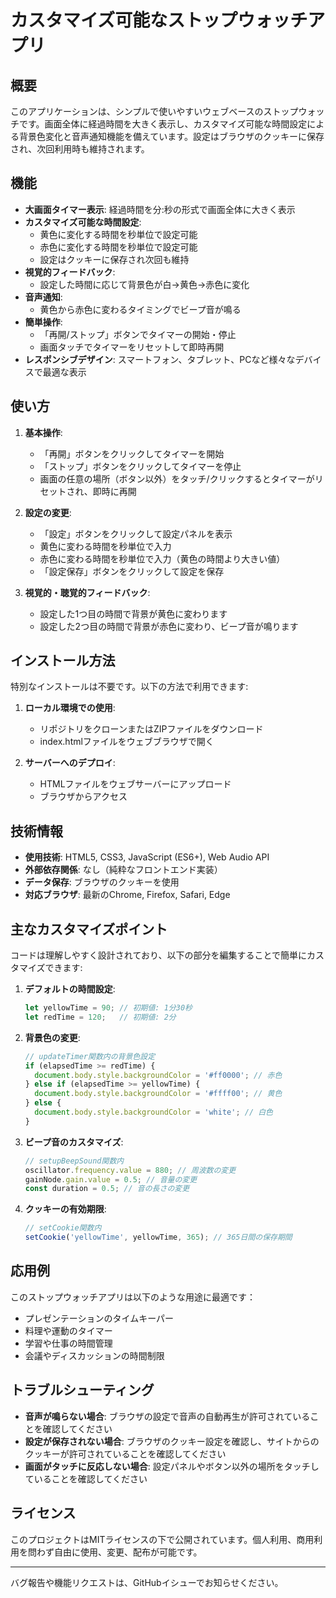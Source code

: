 # カスタマイズ可能なストップウォッチアプリ

## 概要

このアプリケーションは、シンプルで使いやすいウェブベースのストップウォッチです。画面全体に経過時間を大きく表示し、カスタマイズ可能な時間設定による背景色変化と音声通知機能を備えています。設定はブラウザのクッキーに保存され、次回利用時も維持されます。

## 機能

- **大画面タイマー表示**: 経過時間を分:秒の形式で画面全体に大きく表示
- **カスタマイズ可能な時間設定**:
  - 黄色に変化する時間を秒単位で設定可能
  - 赤色に変化する時間を秒単位で設定可能
  - 設定はクッキーに保存され次回も維持
- **視覚的フィードバック**:
  - 設定した時間に応じて背景色が白→黄色→赤色に変化
- **音声通知**: 
  - 黄色から赤色に変わるタイミングでビープ音が鳴る
- **簡単操作**:
  - 「再開/ストップ」ボタンでタイマーの開始・停止
  - 画面タッチでタイマーをリセットして即時再開
- **レスポンシブデザイン**: スマートフォン、タブレット、PCなど様々なデバイスで最適な表示

## 使い方

1. **基本操作**:
   - 「再開」ボタンをクリックしてタイマーを開始
   - 「ストップ」ボタンをクリックしてタイマーを停止
   - 画面の任意の場所（ボタン以外）をタッチ/クリックするとタイマーがリセットされ、即時に再開

2. **設定の変更**:
   - 「設定」ボタンをクリックして設定パネルを表示
   - 黄色に変わる時間を秒単位で入力
   - 赤色に変わる時間を秒単位で入力（黄色の時間より大きい値）
   - 「設定保存」ボタンをクリックして設定を保存

3. **視覚的・聴覚的フィードバック**:
   - 設定した1つ目の時間で背景が黄色に変わります
   - 設定した2つ目の時間で背景が赤色に変わり、ビープ音が鳴ります

## インストール方法

特別なインストールは不要です。以下の方法で利用できます:

1. **ローカル環境での使用**:
   - リポジトリをクローンまたはZIPファイルをダウンロード
   - index.htmlファイルをウェブブラウザで開く

2. **サーバーへのデプロイ**:
   - HTMLファイルをウェブサーバーにアップロード
   - ブラウザからアクセス

## 技術情報

- **使用技術**: HTML5, CSS3, JavaScript (ES6+), Web Audio API
- **外部依存関係**: なし（純粋なフロントエンド実装）
- **データ保存**: ブラウザのクッキーを使用
- **対応ブラウザ**: 最新のChrome, Firefox, Safari, Edge

## 主なカスタマイズポイント

コードは理解しやすく設計されており、以下の部分を編集することで簡単にカスタマイズできます:

1. **デフォルトの時間設定**:
   ```javascript
   let yellowTime = 90; // 初期値: 1分30秒
   let redTime = 120;   // 初期値: 2分
   ```

2. **背景色の変更**:
   ```javascript
   // updateTimer関数内の背景色設定
   if (elapsedTime >= redTime) {
     document.body.style.backgroundColor = '#ff0000'; // 赤色
   } else if (elapsedTime >= yellowTime) {
     document.body.style.backgroundColor = '#ffff00'; // 黄色
   } else {
     document.body.style.backgroundColor = 'white'; // 白色
   }
   ```

3. **ビープ音のカスタマイズ**:
   ```javascript
   // setupBeepSound関数内
   oscillator.frequency.value = 880; // 周波数の変更
   gainNode.gain.value = 0.5; // 音量の変更
   const duration = 0.5; // 音の長さの変更
   ```

4. **クッキーの有効期限**:
   ```javascript
   // setCookie関数内
   setCookie('yellowTime', yellowTime, 365); // 365日間の保存期間
   ```

## 応用例

このストップウォッチアプリは以下のような用途に最適です：

- プレゼンテーションのタイムキーパー
- 料理や運動のタイマー
- 学習や仕事の時間管理
- 会議やディスカッションの時間制限

## トラブルシューティング

- **音声が鳴らない場合**: ブラウザの設定で音声の自動再生が許可されていることを確認してください
- **設定が保存されない場合**: ブラウザのクッキー設定を確認し、サイトからのクッキーが許可されていることを確認してください
- **画面がタッチに反応しない場合**: 設定パネルやボタン以外の場所をタッチしていることを確認してください

## ライセンス

このプロジェクトはMITライセンスの下で公開されています。個人利用、商用利用を問わず自由に使用、変更、配布が可能です。

---

バグ報告や機能リクエストは、GitHubイシューでお知らせください。
